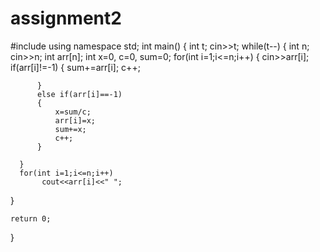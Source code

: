 # assignment2
#include <iostream>
using namespace std;
int main()
{
  int t;
  cin>>t;
  while(t--)
  {
      int n;
      cin>>n;
      int arr[n];
      int x=0, c=0, sum=0;
      for(int i=1;i<=n;i++)
      {
          cin>>arr[i];
          if(arr[i]!=-1)
          {
              sum+=arr[i];
              c++;

          }
          else if(arr[i]==-1)
          {
              x=sum/c;
              arr[i]=x;
              sum+=x;
              c++;
          }

      }
      for(int i=1;i<=n;i++)
           cout<<arr[i]<<" ";
  }

    return 0;
}
